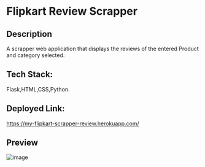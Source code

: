 # Flipkart Review Scrapper

## Description
A scrapper web application that displays the reviews of the entered Product and category selected.

## Tech Stack:
Flask,HTML,CSS,Python.

## Deployed Link:
https://my-flipkart-scrapper-review.herokuapp.com/

## Preview


![image](https://user-images.githubusercontent.com/56497318/127531066-db632091-ed55-4101-bb6e-c95e6ecc7581.png)
